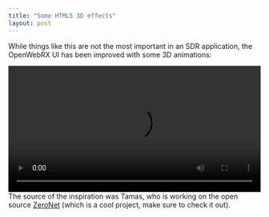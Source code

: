 ```yaml
---
title: "Some HTML5 3D effects"
layout: post
---
```


While things like this are not the most important in an SDR application, the OpenWebRX UI has been improved with some 3D animations:

<video autoplay controls style="width:100%;">
	<source src="/files/css3d-openwebrx.webm" />
</video>

<br/>
The source of the inspiration was Tamas, who is working on the open source <a href="http://zeronet.io/">ZeroNet</a> (which is a cool project, make sure to check it out).


